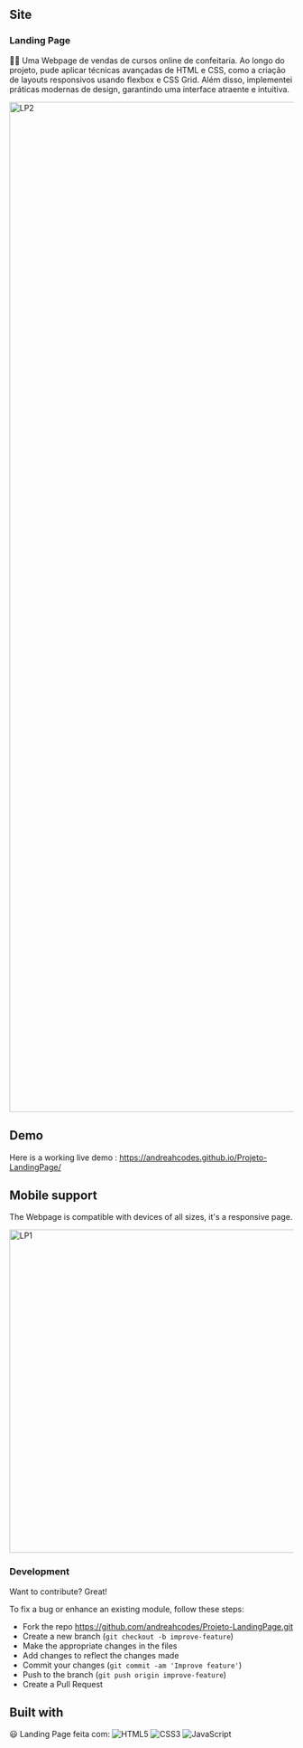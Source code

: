 
## Site

### Landing Page


✌🏻 Uma Webpage de vendas de cursos online de confeitaria. Ao longo do projeto, pude aplicar técnicas avançadas de HTML e CSS, como a criação de layouts responsivos usando flexbox e CSS Grid. 
Além disso, implementei práticas modernas de design, garantindo uma interface atraente e intuitiva.


<img width="1787" alt="LP2" src="https://github.com/andreahcodes/Projeto-LandingPage/assets/112190511/01a62440-27eb-4cbb-ac7f-29cf6914fb3b">

## Demo
Here is a working live demo :   https://andreahcodes.github.io/Projeto-LandingPage/





## Mobile support
The Webpage is compatible with devices of all sizes, it's a responsive page.

<img width="572" alt="LP1" src="https://github.com/andreahcodes/Projeto-LandingPage/assets/112190511/a74a41dd-f48f-4954-822b-0f8b31786b40">





### Development
Want to contribute? Great!

To fix a bug or enhance an existing module, follow these steps:

- Fork the repo https://github.com/andreahcodes/Projeto-LandingPage.git
- Create a new branch (`git checkout -b improve-feature`)
- Make the appropriate changes in the files
- Add changes to reflect the changes made
- Commit your changes (`git commit -am 'Improve feature'`)
- Push to the branch (`git push origin improve-feature`)
- Create a Pull Request 



## Built with 
 😃 Landing Page feita com:
![HTML5](https://img.shields.io/badge/html5-%23E34F26.svg?style=for-the-badge&logo=html5&logoColor=white)
![CSS3](https://img.shields.io/badge/css3-%231572B6.svg?style=for-the-badge&logo=css3&logoColor=white)
![JavaScript](https://img.shields.io/badge/javascript-%23323330.svg?style=for-the-badge&logo=javascript&logoColor=%23F7DF1E)








